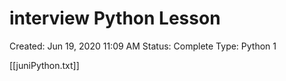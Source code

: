 # interview Python Lesson

Created: Jun 19, 2020 11:09 AM
Status: Complete
Type: Python 1

[[juniPython.txt]]